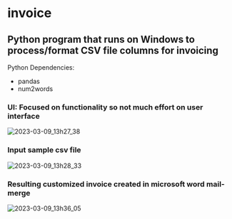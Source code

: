 # invoice
## Python program that runs on Windows to process/format CSV file columns for invoicing
Python Dependencies:
* pandas
* num2words

### UI: Focused on functionality so not much effort on user interface
![2023-03-09_13h27_38](https://user-images.githubusercontent.com/19203873/223901960-cc597a4d-1f3e-4ced-9566-09a231a351ca.png)

### Input sample csv file
![2023-03-09_13h28_33](https://user-images.githubusercontent.com/19203873/223902106-458b09e2-f4b8-404e-b916-e58c9ea83ca0.png)

### Resulting customized invoice created in microsoft word mail-merge
![2023-03-09_13h36_05](https://user-images.githubusercontent.com/19203873/223902354-189bf868-5b18-4475-94e2-596f90ee646f.png)

